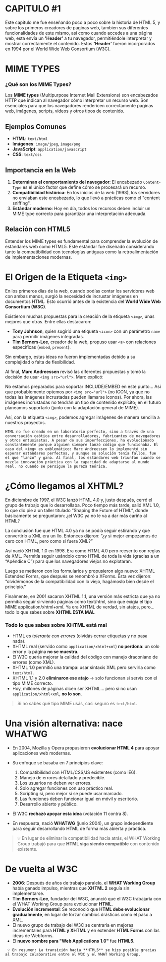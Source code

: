 # CAPITULO #1  
Este capitulo me fue enseñando poco a poco sobre la historia de HTML 5, y sobre los primeros creadores de paginas web, tambien sus diferentes funcionalidades de este mismo, asi como cuando accedes a una página web, esta envía un **'Header'** a tu navegador, permitiéndole interpretar y mostrar correctamente el contenido. Estos **'Header'** fueron incorporados en 1994 por el World Wide Web Consortium (W3C).

# MIME TYPES  

### ¿Qué son los MIME Types?  
Los **MIME types** (Multipurpose Internet Mail Extensions) son encabezados HTTP que indican al navegador cómo interpretar un recurso web. Son esenciales para que los navegadores rendericen correctamente páginas web, imágenes, scripts, videos y otros tipos de contenido.

## Ejemplos Comunes  
- **HTML**: `text/html`  
- **Imágenes**: `image/jpeg`, `image/png`  
- **JavaScript**: `application/javascript`  
- **CSS**: `text/css`  

## Importancia en la Web  
1. **Determinan el comportamiento del navegador**: El encabezado `Content-Type` es el único factor que define cómo se procesará un recurso.  
2. **Compatibilidad histórica**: En los inicios de la web (1993), los servidores no enviaban este encabezado, lo que llevó a prácticas como el "content sniffing".  
3. **Estándar moderno**: Hoy en día, todos los recursos deben incluir un MIME type correcto para garantizar una interpretación adecuada.  

## Relación con HTML5  
Entender los MIME types es fundamental para comprender la evolución de estándares web como HTML5. Este estándar fue diseñado considerando tanto la compatibilidad con tecnologías antiguas como la retroalimentación de implementaciones modernas.  


# El Origen de la Etiqueta `<img>`

En los primeros días de la web, cuando podías contar los servidores web con ambas manos, surgió la necesidad de incrustar imágenes en documentos HTML. Esto ocurrió antes de la existencia del **World Wide Web Consortium (W3C)**.

Existieron muchas propuestas para la creación de la etiqueta `<img>`, unas mejores que otras. Entre ellas destacaron:

- **Tony Johnson**, quien sugirió una etiqueta `<icon>` con un parámetro `name` para permitir imágenes integradas.
- **Tim Berners-Lee**, creador de la web, propuso usar `<a>` con relaciones específicas (`embed`, `present`).

Sin embargo, estas ideas no fueron implementadas debido a su complejidad o falta de flexibilidad.

Al final, **Marc Andreessen** revisó las diferentes propuestas y tomó la decisión de usar `<img src="url">`. Marc explicó:


No estamos preparados para soportar INCLUDE/EMBED en este punto... Así que probablemente optemos por `<img src="url">` (no ICON, ya que no todas las imágenes incrustadas pueden llamarse íconos). Por ahora, las imágenes incrustadas no tendrán un tipo de contenido explícito; en el futuro planeamos soportarlo (junto con la adaptación general de MIME).


Así, con la etiqueta `<img>`, podemos agregar imágenes de manera sencilla a nuestros proyectos.


`HTML no fue creado en un laboratorio perfecto, sino a través de una conversación caótica entre desarrolladores, fabricantes de navegadores y otros entusiastas. A pesar de sus imperfecciones, ha evolucionado constantemente porque alguien siempre lanzó código que funcionaba. El caso del <img> es emblemático: Marc Andreessen lo implementó sin esperar estándares perfectos, y aunque su solución tenía fallos, fue el que "lanzó" y ganó. Al final, los estándares web triunfan cuando se mezcla innovación práctica con la capacidad de adaptarse al mundo real, no cuando se persigue la pureza teórica.`


# ¿Cómo llegamos al XHTML?
En diciembre de 1997, el W3C lanzó HTML 4.0 y, justo después, cerró el grupo de trabajo que lo desarrollaba. Poco tiempo más tarde, salió XML 1.0, lo que dio pie a un taller titulado “Shaping the Future of HTML”, donde básicamente se preguntaron: ¿el W3C ya no le va a dar más cariño al HTML?

La conclusión fue que HTML 4.0 ya no se podía seguir estirando y que convertirlo a XML era un lío. Entonces dijeron: “¿y si mejor empezamos de cero con HTML, pero como si fuera XML?”

Así nació XHTML 1.0 en 1998. Era como HTML 4.0 pero reescrito con reglas de XML. Permitía seguir usándolo como HTML de toda la vida (gracias a un “Apéndice C”) para que los navegadores viejos no explotaran.

Luego se metieron con los formularios y propusieron algo nuevo: XHTML Extended Forms, que después se renombró a XForms. Esta vez dijeron: “olvidémonos de la compatibilidad con lo viejo, hagámoslo bien desde el principio.”

Finalmente, en 2001 sacaron XHTML 1.1, una versión más estricta que ya no permitía seguir sirviendo páginas como text/html, sino que exigía el tipo MIME application/xhtml+xml. Ya era XHTML de verdad, sin atajos, pero... todo lo que sabes sobre **XHTML ESTA MAL**

### Todo lo que sabes sobre XHTML está mal

- HTML es *tolerante con errores* (olvidás cerrar etiquetas y no pasa nada).
- XHTML real (servido como `application/xhtml+xml`) **no perdona**: un solo error y la página **no se muestra**.
- El W3C quería mejorar la calidad del código con manejo draconiano de errores (como XML).
- XHTML 1.0 permitió una trampa: usar sintaxis XML pero servirla como `text/html`.
- XHTML 1.1 y 2.0 **eliminaron ese atajo** → solo funcionan si servís con el tipo MIME correcto.
- Hoy, millones de páginas dicen ser XHTML… pero si no usan `application/xhtml+xml`, **no lo son**.

> Si no sabés qué tipo MIME usás, casi seguro es `text/html`.

#  Una visión alternativa: nace WHATWG

- En 2004, Mozilla y Opera propusieron **evolucionar HTML 4** para apoyar aplicaciones web modernas.
- Su enfoque se basaba en 7 principios clave:
  1. Compatibilidad con HTML/CSS/JS existentes (como IE6).
  2. Manejo de errores detallado y predecible.
  3. Los usuarios no deben ver errores.
  4. Solo agregar funciones con uso práctico real.
  5. Scripting sí, pero mejor si se puede usar marcado.
  6. Las funciones deben funcionar igual en móvil y escritorio.
  7. Desarrollo abierto y público.

- El W3C **rechazó apoyar esta idea** (votación 11 contra 8).
- En respuesta, nació **WHATWG** (junio 2004), un grupo independiente para seguir desarrollando HTML de forma más abierta y práctica.



> 💡 En lugar de eliminar la compatibilidad hacia atrás, el WHAT Working Group trabajó para que **HTML siga siendo compatible** con contenido existente.

#  **De vuelta al W3C**

- **2006**: Después de años de trabajo paralelo, el **WHAT Working Group** había ganado impulso, mientras que **XHTML 2** seguía sin implementarse. 
- **Tim Berners-Lee**, fundador del W3C, anunció que el W3C trabajaría con el WHAT Working Group para evolucionar **HTML**.
- **Evolución incremental**: Se reconoció que **HTML debe evolucionar gradualmente**, en lugar de forzar cambios drásticos como el paso a XML.
- El nuevo grupo de trabajo del W3C se centraría en mejoras incrementales para **HTML y XHTML** y en extender **HTML Forms** con las ideas de Webforms.
- El **nuevo nombre para "Web Applications 1.0"** fue **HTML5**.

` 💡 En resumen: La transición hacia **HTML5** se hizo posible gracias al trabajo colaborativo entre el W3C y el WHAT Working Group.`








